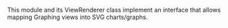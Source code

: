 This module and its ViewRenderer class implement an interface that allows mapping Graphing views into SVG charts/graphs.
